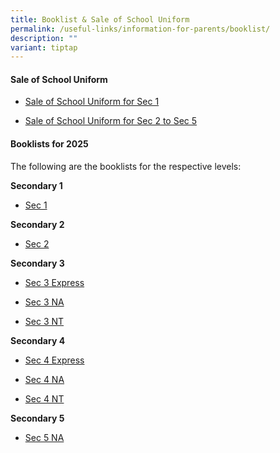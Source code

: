 ```yaml
---
title: Booklist & Sale of School Uniform
permalink: /useful-links/information-for-parents/booklist/
description: ""
variant: tiptap
---
```

<h4><strong>Sale of School Uniform</strong></h4>
<ul data-tight="true" class="tight">
<li>
<p><a href="/files/Uniform_sale_schedule__S1_final.pdf" rel="noopener nofollow" target="_blank">Sale of School Uniform for Sec 1</a>
</p>
</li>
<li>
<p><a href="/files/Announcements/Uniform_sale_schedule__S2___S5_.pdf" rel="noopener nofollow" target="_blank">Sale of School Uniform for Sec 2 to Sec 5</a>
</p>
</li>
</ul>
<h4><strong>Booklists for 2025</strong></h4>
<p>The following are the booklists for the respective levels:</p>
<p><strong>Secondary 1</strong>
</p>
<ul data-tight="true" class="tight">
<li>
<p><a href="/files/Announcements/2024/SECONDARY_ONE___FINAL__.pdf" rel="noopener nofollow" target="_blank">Sec 1</a>
</p>
</li>
</ul>
<p><strong>Secondary 2</strong>
</p>
<ul data-tight="true" class="tight">
<li>
<p><a href="/files/Announcements/2024/SECONDARY_TWO___FINAL__.pdf" rel="noopener nofollow" target="_blank">Sec 2</a>
</p>
</li>
</ul>
<p><strong>Secondary 3</strong>
</p>
<ul data-tight="true" class="tight">
<li>
<p><a href="/files/Announcements/2024/SECONDARY_THREE_EXPRESS___FINAL__.pdf" rel="noopener nofollow" target="_blank">Sec 3 Express</a>
</p>
</li>
<li>
<p><a href="/files/SECONDARY_THREE___NA___FINAL.pdf" rel="noopener nofollow" target="_blank">Sec 3 NA</a>
</p>
</li>
<li>
<p><a href="/files/Announcements/2024/SECONDARY_THREE_NT___FINAL__.pdf" rel="noopener nofollow" target="_blank">Sec 3 NT</a>
</p>
</li>
</ul>
<p><strong>Secondary 4</strong>
</p>
<ul data-tight="true" class="tight">
<li>
<p><a href="/files/Announcements/2024/SECONDARY_FOUR_EXPRESS___FINAL__.pdf" rel="noopener nofollow" target="_blank">Sec 4 Express</a>
</p>
</li>
<li>
<p><a href="/files/Announcements/2024/SECONDARY_FOUR_NA___FINAL__.pdf" rel="noopener nofollow" target="_blank">Sec 4 NA</a>
</p>
</li>
<li>
<p><a href="/files/Announcements/2024/SECONDARY_FOUR_NT___FINAL__.pdf" rel="noopener nofollow" target="_blank">Sec 4 NT</a>
</p>
</li>
</ul>
<p><strong>Secondary 5</strong>
</p>
<ul data-tight="true" class="tight">
<li>
<p><a href="/files/Announcements/2024/SECONDARY_FIVE_NA___FINAL__.pdf" rel="noopener nofollow" target="_blank">Sec 5 NA</a>
</p>
</li>
</ul>
<p></p>
<p></p>